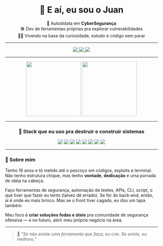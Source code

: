 <h1 align="center">👋 E aí, eu sou o Juan</h1>

<p align="center">
  🧠 Autodidata em <strong>CyberSegurança</strong><br>
  🛠️ Dev de ferramentas próprias pra explorar vulnerabilidades<br>
  🧑‍💻 Vivendo na base da curiosidade, estudo e código sem parar<br>
</p>

---

<div align="center">
  <a href="https://www.instagram.com/juan._reis/" target="_blank">
    <img src="https://img.shields.io/badge/Instagram-E4405F?style=for-the-badge&logo=instagram&logoColor=white">
  </a>
  <a href="https://discord.com/users/1309206929913937923" target="_blank">
    <img src="https://img.shields.io/badge/Discord-7289DA?style=for-the-badge&logo=discord&logoColor=white">
  </a>
  <a href="https://www.linkedin.com/in/juan-teixeira-dos-reis-4423b9338" target="_blank">
    <img src="https://img.shields.io/badge/LinkedIn-0077B5?style=for-the-badge&logo=linkedin&logoColor=white">
  </a>
</div>

---

<div align="center">
  <img height="180em" src="https://github-readme-stats.vercel.app/api?username=JuaanReis&show_icons=true&theme=radical&hide_border=true&count_private=true">
  <img height="180em" src="https://github-readme-stats.vercel.app/api/top-langs/?username=JuaanReis&layout=compact&langs_count=7&theme=radical&hide_border=true">
</div>

---

<h3 align="center">🚀 Stack que eu uso pra destruir e construir sistemas</h3>

<p align="center">
  <img src="https://img.shields.io/badge/HTML5-e34c26?style=for-the-badge&logo=html5&logoColor=white">
  <img src="https://img.shields.io/badge/CSS3-264de4?style=for-the-badge&logo=css3&logoColor=white">
  <img src="https://img.shields.io/badge/JavaScript-f7df1e?style=for-the-badge&logo=javascript&logoColor=black">
  <img src="https://img.shields.io/badge/Node.js-339933?style=for-the-badge&logo=nodedotjs&logoColor=white">
  <img src="https://img.shields.io/badge/Python-3776ab?style=for-the-badge&logo=python&logoColor=white">
  <img src="https://img.shields.io/badge/Flask-000000?style=for-the-badge&logo=flask&logoColor=white">
  <img src="https://img.shields.io/badge/C-00599C?style=for-the-badge&logo=c&logoColor=white">
  <img src="https://img.shields.io/badge/Shell-121011?style=for-the-badge&logo=gnu-bash&logoColor=white">
</p>

---

### 🧨 Sobre mim

Tenho 16 anos e tô metido até o pescoço em códigos, exploits e terminal. Não tenho estrutura chique, mas tenho **vontade**, **dedicação** e uma porrada de ideia na cabeça.

Faço ferramentas de segurança, automação de testes, APIs, CLI, script, o que tiver que fazer eu tento (talvez dê errado). Se for do back-end, então, aí é onde eu mais brinco. Mas se o front tiver cagado, eu dou um tapa também.

Meu foco é **criar soluções fodas e úteis** pra comunidade de segurança ofensiva — e no futuro, abrir meu próprio negócio na área.

---

> 💬 *"Se não existe uma ferramenta que faça, eu crio. Se existe, eu melhoro."*
